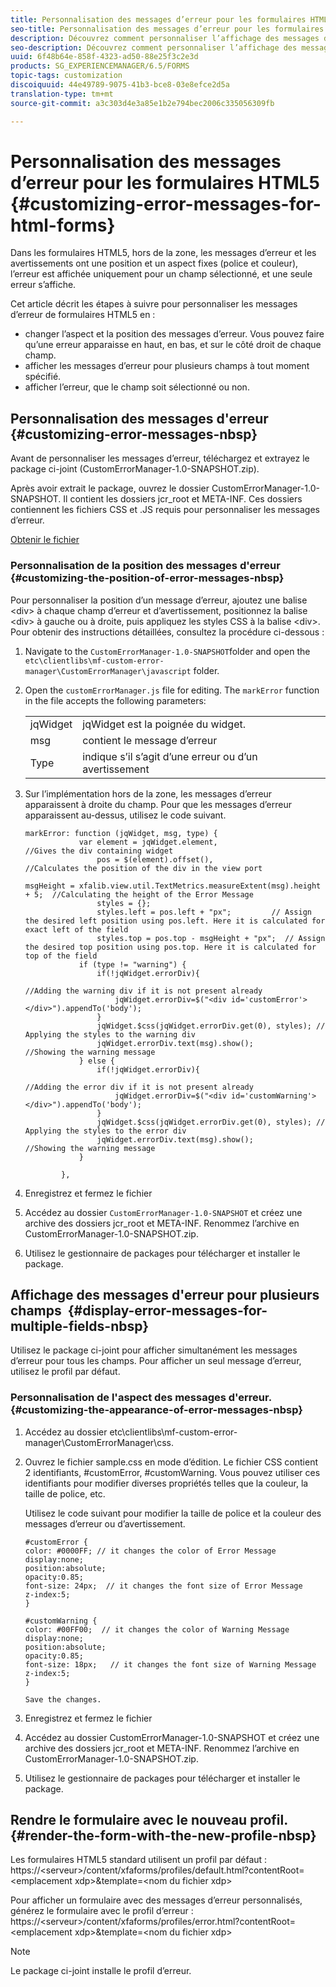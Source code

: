 ```yaml
---
title: Personnalisation des messages d’erreur pour les formulaires HTML5
seo-title: Personnalisation des messages d’erreur pour les formulaires HTML5
description: Découvrez comment personnaliser l’affichage des messages d’erreur pour les formulaires HTML5 et notamment comment modifier leur position et leur aspect.
seo-description: Découvrez comment personnaliser l’affichage des messages d’erreur pour les formulaires HTML5 et notamment comment modifier leur position et leur aspect.
uuid: 6f48b64e-858f-4323-ad50-88e25f3c2e3d
products: SG_EXPERIENCEMANAGER/6.5/FORMS
topic-tags: customization
discoiquuid: 44e49789-9075-41b3-bce8-03e8efce2d5a
translation-type: tm+mt
source-git-commit: a3c303d4e3a85e1b2e794bec2006c335056309fb

---
```



# Personnalisation des messages d’erreur pour les formulaires HTML5 {#customizing-error-messages-for-html-forms}

Dans les formulaires HTML5, hors de la zone, les messages d’erreur et les avertissements ont une position et un aspect fixes (police et couleur), l’erreur est affichée uniquement pour un champ sélectionné, et une seule erreur s’affiche.

Cet article décrit les étapes à suivre pour personnaliser les messages d’erreur de formulaires HTML5 en :

* changer l’aspect et la position des messages d’erreur. Vous pouvez faire qu’une erreur apparaisse en haut, en bas, et sur le côté droit de chaque champ.
* afficher les messages d’erreur pour plusieurs champs à tout moment spécifié. 
* afficher l’erreur, que le champ soit sélectionné ou non.

## Personnalisation des messages d&#39;erreur  {#customizing-error-messages-nbsp}

Avant de personnaliser les messages d’erreur, téléchargez et extrayez le package ci-joint (CustomErrorManager-1.0-SNAPSHOT.zip). 

Après avoir extrait le package, ouvrez le dossier CustomErrorManager-1.0-SNAPSHOT. Il contient les dossiers jcr_root et META-INF. Ces dossiers contiennent les fichiers CSS et .JS requis pour personnaliser les messages d’erreur.

[Obtenir le fichier](assets/customerrormanager-1.0-snapshot.zip)

### Personnalisation de la position des messages d&#39;erreur  {#customizing-the-position-of-error-messages-nbsp}

Pour personnaliser la position d’un message d’erreur, ajoutez une balise &lt;div> à chaque champ d’erreur et d’avertissement, positionnez la balise &lt;div> à gauche ou à droite, puis appliquez les styles CSS à la balise &lt;div>. Pour obtenir des instructions détaillées, consultez la procédure ci-dessous :

1. Navigate to the `CustomErrorManager-1.0-SNAPSHOT`folder and open the `etc\clientlibs\mf-custom-error-manager\CustomErrorManager\javascript` folder.
1. Open the `customErrorManager.js` file for editing. The `markError` function in the file accepts the following parameters:

   |  |  |
   |---|---|
   | jqWidget | jqWidget est la poignée du widget. |
   | msg | contient le message d’erreur |
   | Type | indique s’il s’agit d’une erreur ou d’un avertissement |

1. Sur l’implémentation hors de la zone, les messages d’erreur apparaissent à droite du champ. Pour que les messages d’erreur apparaissent au-dessus, utilisez le code suivant.

   ```
   markError: function (jqWidget, msg, type) {
               var element = jqWidget.element,                                //Gives the div containing widget
                   pos = $(element).offset(),                          //Calculates the position of the div in the view port
                                                                   msgHeight = xfalib.view.util.TextMetrics.measureExtent(msg).height + 5;  //Calculating the height of the Error Message
                   styles = {};
                   styles.left = pos.left + "px";         // Assign the desired left position using pos.left. Here it is calculated for exact left of the field
                   styles.top = pos.top - msgHeight + "px";  // Assign the desired top position using pos.top. Here it is calculated for top of the field
               if (type != "warning") {
                   if(!jqWidget.errorDiv){
                                                                                   //Adding the warning div if it is not present already
                       jqWidget.errorDiv=$("<div id='customError'></div>").appendTo('body');
                   }
                   jqWidget.$css(jqWidget.errorDiv.get(0), styles); // Applying the styles to the warning div
                   jqWidget.errorDiv.text(msg).show();                     //Showing the warning message
               } else {
                   if(!jqWidget.errorDiv){
                                                                                   //Adding the error div if it is not present already
                       jqWidget.errorDiv=$("<div id='customWarning'></div>").appendTo('body');
                   }
                   jqWidget.$css(jqWidget.errorDiv.get(0), styles); // Applying the styles to the error div
                   jqWidget.errorDiv.text(msg).show();                     //Showing the warning message
               }
   
           },
   ```

1. Enregistrez et fermez le fichier 
1. Accédez au dossier `CustomErrorManager-1.0-SNAPSHOT` et créez une archive des dossiers jcr_root et META-INF. Renommez l’archive en CustomErrorManager-1.0-SNAPSHOT.zip.
1. Utilisez le gestionnaire de packages pour télécharger et installer le package.

## Affichage des messages d&#39;erreur pour plusieurs champs  {#display-error-messages-for-multiple-fields-nbsp}

Utilisez le package ci-joint pour afficher simultanément les messages d’erreur pour tous les champs. Pour afficher un seul message d’erreur, utilisez le profil par défaut.

### Personnalisation de l&#39;aspect des messages d&#39;erreur.  {#customizing-the-appearance-of-error-messages-nbsp}

1. Accédez au dossier etc\clientlibs\mf-custom-error-manager\CustomErrorManager\css.

1. Ouvrez le fichier sample.css en mode d’édition. Le fichier CSS contient 2 identifiants, #customError, #customWarning. Vous pouvez utiliser ces identifiants pour modifier diverses propriétés telles que la couleur, la taille de police, etc.

   Utilisez le code suivant pour modifier la taille de police et la couleur des messages d’erreur ou d’avertissement.

   ```
   #customError {
   color: #0000FF; // it changes the color of Error Message
   display:none;
   position:absolute;
   opacity:0.85;
   font-size: 24px;  // it changes the font size of Error Message
   z-index:5;
   }
   
   #customWarning {
   color: #00FF00;  // it changes the color of Warning Message
   display:none;
   position:absolute;
   opacity:0.85;
   font-size: 18px;   // it changes the font size of Warning Message
   z-index:5;
   }
   
   Save the changes.
   ```

1. Enregistrez et fermez le fichier 
1. Accédez au dossier CustomErrorManager-1.0-SNAPSHOT et créez une archive des dossiers jcr_root et META-INF. Renommez l’archive en CustomErrorManager-1.0-SNAPSHOT.zip.
1. Utilisez le gestionnaire de packages pour télécharger et installer le package.

## Rendre le formulaire avec le nouveau profil.  {#render-the-form-with-the-new-profile-nbsp}

Les formulaires HTML5 standard utilisent un profil par défaut : https://&lt;serveur>/content/xfaforms/profiles/default.html?contentRoot=&lt;emplacement xdp>&amp;template=&lt;nom du fichier xdp>

Pour afficher un formulaire avec des messages d’erreur personnalisés, générez le formulaire avec le profil d’erreur : https://&lt;serveur>/content/xfaforms/profiles/error.html?contentRoot=&lt;emplacement xdp>&amp;template=&lt;nom du fichier xdp>

>[!NOTE]
>
>Le package ci-joint installe le profil d’erreur.

